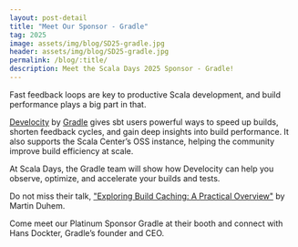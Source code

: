 ```yaml
---
layout: post-detail
title: "Meet Our Sponsor - Gradle"
tag: 2025
image: assets/img/blog/SD25-gradle.jpg
header: assets/img/blog/SD25-gradle.jpg
permalink: /blog/:title/
description: Meet the Scala Days 2025 Sponsor - Gradle!
---
```


Fast feedback loops are key to productive Scala development, and build performance plays a big part in that.

[Develocity](https://gradle.com/develocity/solutions/sbt/) by [Gradle](https://gradle.com/) gives sbt users powerful ways to speed up builds, shorten feedback cycles, and gain deep insights into build performance. It also supports the Scala Center’s OSS instance, helping the community improve build efficiency at scale.

At Scala Days, the Gradle team will show how Develocity can help you observe, optimize, and accelerate your builds and tests.

Do not miss their talk, ["Exploring Build Caching: A Practical Overview"](/editions/2025/talks/exploring-build-caching-a-practical) by Martin Duhem.

Come meet our Platinum Sponsor Gradle at their booth and connect with Hans Dockter, Gradle’s founder and CEO.
